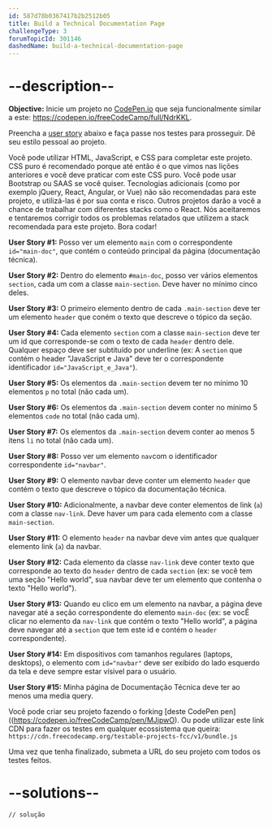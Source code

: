 ```yaml
---
id: 587d78b0367417b2b2512b05
title: Build a Technical Documentation Page
challengeType: 3
forumTopicId: 301146
dashedName: build-a-technical-documentation-page
---
```


# --description--

**Objective:** Inicie um projeto no [CodePen.io](https://codepen.io) que seja funcionalmente similar a este: <https://codepen.io/freeCodeCamp/full/NdrKKL>.

Preencha a [user story](https://en.wikipedia.org/wiki/User_story) abaixo e faça passe nos testes para prosseguir. Dê seu estilo pessoal ao projeto.

Você pode utilizar HTML, JavaScript, e CSS para completar este projeto. CSS puro é recomendado porque até então é o que vimos nas lições anteriores e você deve praticar com este CSS puro. Você pode usar Bootstrap ou SAAS se você quiser. Tecnologias adicionais (como por exemplo jQuery, React, Angular, or Vue) não são recomendadas para este projeto, e utilizá-las é por sua conta e risco. Outros projetos darão a você a chance de trabalhar com diferentes stacks como o React. Nós aceitaremos e tentaremos corrigir todos os problemas relatados que utilizem a stack recomendada para este projeto. Bora codar!

**User Story #1:** Posso ver um elemento `main` com o correspondente `id="main-doc"`, que contém o conteúdo principal da página (documentação técnica).

**User Story #2:** Dentro do elemento `#main-doc`, posso ver vários elementos `section`, cada um com a classe `main-section`. Deve haver no mínimo cinco deles.

**User Story #3:** O primeiro elemento dentro de cada `.main-section` deve ter um elemento `header` que coném o texto que descreve o tópico da seção.

**User Story #4:** Cada elemento `section` com a classe `main-section` deve ter um id que corresponde-se com o texto de cada `header` dentro dele. Qualquer espaço deve ser subtituído por underline (ex: A `section` que contém o header "JavaScript e Java" deve ter o correspondente identificador `id="JavaScript_e_Java"`).

**User Story #5:** Os elementos da `.main-section` devem ter no mínimo 10 elementos `p` no total (não cada um).

**User Story #6:** Os elementos da `.main-section` devem conter no mínimo 5 elementos `code` no total (não cada um).

**User Story #7:** Os elementos da `.main-section` devem conter ao menos 5 itens `li` no total (não cada um).

**User Story #8:** Posso ver um elemento `nav`com o identificador correspondente `id="navbar"`.

**User Story #9:** O elemento navbar deve conter um elemento `header` que contém o texto que descreve o tópico da documentação técnica.

**User Story #10:** Adicionalmente, a navbar deve conter elementos de link (`a`) com a classe `nav-link`. Deve haver um para cada elemento com a classe `main-section`.

**User Story #11:** O elemento `header` na navbar deve vim antes que qualquer elemento link (`a`) da navbar.

**User Story #12:** Cada elemento da classe `nav-link` deve conter texto que corresponde ao texto do `header` dentro de cada `section` (ex: se você tem uma seção "Hello world", sua navbar deve ter um elemento que contenha o texto "Hello world").

**User Story #13:** Quando eu clico em um elemento na navbar, a página deve navegar até a seção correspondente do elemento `main-doc` (ex: se vocÊ clicar no elemento da `nav-link` que contém o texto "Hello world", a página deve navegar até a `section` que tem este id e contém o `header` correspondente).

**User Story #14:** Em dispositivos com tamanhos regulares (laptops, desktops), o elemento com `id="navbar"` deve ser exibido do lado esquerdo da tela e deve sempre estar vísivel para o usuário.

**User Story #15:** Minha página de Documentação Técnica deve ter ao menos uma media query.

Você pode criar seu projeto fazendo o forking [deste CodePen pen]((https://codepen.io/freeCodeCamp/pen/MJjpwO). Ou pode utilizar este link CDN para fazer os testes em qualquer ecossistema que queira: `https://cdn.freecodecamp.org/testable-projects-fcc/v1/bundle.js`

Uma vez que tenha finalizado, submeta a URL do seu projeto com todos os testes feitos.

# --solutions--

```html
// solução
```
